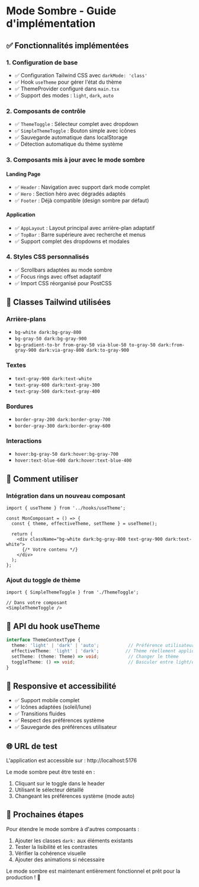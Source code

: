 # Mode Sombre - Guide d'implémentation

## ✅ Fonctionnalités implémentées

### 1. Configuration de base
- ✅ Configuration Tailwind CSS avec `darkMode: 'class'`
- ✅ Hook `useTheme` pour gérer l'état du thème
- ✅ ThemeProvider configuré dans `main.tsx`
- ✅ Support des modes : `light`, `dark`, `auto`

### 2. Composants de contrôle
- ✅ `ThemeToggle` : Sélecteur complet avec dropdown
- ✅ `SimpleThemeToggle` : Bouton simple avec icônes
- ✅ Sauvegarde automatique dans localStorage
- ✅ Détection automatique du thème système

### 3. Composants mis à jour avec le mode sombre

#### Landing Page
- ✅ `Header` : Navigation avec support dark mode complet
- ✅ `Hero` : Section héro avec dégradés adaptés
- ✅ `Footer` : Déjà compatible (design sombre par défaut)

#### Application
- ✅ `AppLayout` : Layout principal avec arrière-plan adaptatif
- ✅ `TopBar` : Barre supérieure avec recherche et menus
- ✅ Support complet des dropdowns et modales

### 4. Styles CSS personnalisés
- ✅ Scrollbars adaptées au mode sombre
- ✅ Focus rings avec offset adaptatif
- ✅ Import CSS réorganisé pour PostCSS

## 🎨 Classes Tailwind utilisées

### Arrière-plans
- `bg-white dark:bg-gray-800`
- `bg-gray-50 dark:bg-gray-900`
- `bg-gradient-to-br from-gray-50 via-blue-50 to-gray-50 dark:from-gray-900 dark:via-gray-800 dark:to-gray-900`

### Textes
- `text-gray-900 dark:text-white`
- `text-gray-600 dark:text-gray-300`
- `text-gray-500 dark:text-gray-400`

### Bordures
- `border-gray-200 dark:border-gray-700`
- `border-gray-300 dark:border-gray-600`

### Interactions
- `hover:bg-gray-50 dark:hover:bg-gray-700`
- `hover:text-blue-600 dark:hover:text-blue-400`

## 🚀 Comment utiliser

### Intégration dans un nouveau composant
```tsx
import { useTheme } from '../hooks/useTheme';

const MonComposant = () => {
  const { theme, effectiveTheme, setTheme } = useTheme();
  
  return (
    <div className="bg-white dark:bg-gray-800 text-gray-900 dark:text-white">
      {/* Votre contenu */}
    </div>
  );
};
```

### Ajout du toggle de thème
```tsx
import { SimpleThemeToggle } from './ThemeToggle';

// Dans votre composant
<SimpleThemeToggle />
```

## 🔧 API du hook useTheme

```typescript
interface ThemeContextType {
  theme: 'light' | 'dark' | 'auto';           // Préférence utilisateur
  effectiveTheme: 'light' | 'dark';          // Thème réellement appliqué
  setTheme: (theme: Theme) => void;           // Changer le thème
  toggleTheme: () => void;                    // Basculer entre light/dark
}
```

## 📱 Responsive et accessibilité

- ✅ Support mobile complet
- ✅ Icônes adaptées (soleil/lune)
- ✅ Transitions fluides
- ✅ Respect des préférences système
- ✅ Sauvegarde des préférences utilisateur

## 🌐 URL de test

L'application est accessible sur : http://localhost:5176

Le mode sombre peut être testé en :
1. Cliquant sur le toggle dans le header
2. Utilisant le sélecteur détaillé
3. Changeant les préférences système (mode auto)

## 🎯 Prochaines étapes

Pour étendre le mode sombre à d'autres composants :

1. Ajouter les classes `dark:` aux éléments existants
2. Tester la lisibilité et les contrastes
3. Vérifier la cohérence visuelle
4. Ajouter des animations si nécessaire

Le mode sombre est maintenant entièrement fonctionnel et prêt pour la production ! 🎉
